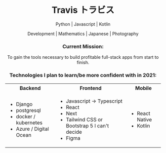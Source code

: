 <h1 id='name', align=center> Travis トラビス </h1>

<p align="center">
Python | Javascript | Kotlin
</p>
<p align="center">
Development | Mathematics | Japanese | Photography
</p>

<h3 align="center">Current Mission:</h3>
<p align="center">
  To gain the tools necessary to build profitable full-stack apps from start to finish.
</p>

<h3 align="center">Technologies I plan to learn/be more confident with in 2021:</h3>

<table align="center">
  <tr>
    <th>Backend</th>
    <th>Frontend</th>
    <th>Mobile</th>
  </tr>
  <tr>
    <td>
      <ul>
        <li>Django</li>
        <li>postgresql</li>
        <li>docker / kubernetes</li>
        <li>Azure / Digital Ocean</li>
      </ul>
    </td>
    <td>
      <ul>
        <li>Javascript -> Typescript</li>
        <li>React</li>
        <li>Next</li>
        <li>Tailwind CSS or Bootstrap 5 I can't decide</li>
        <li>Figma</li>
      </ul>
    </td>
    <td>
      <ul>
        <li>React Native</li>
        <li>Kotlin</li>
      </ul>
    </td>
  </tr>
</table>
